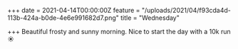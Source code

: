 +++
date = 2021-04-14T00:00:00Z
feature = "/uploads/2021/04/f93cda4d-113b-424a-b0de-4e6e991682d7.png"
title = "Wednesday"

+++
Beautiful frosty and sunny morning. Nice to start the day with a 10k run ☀️